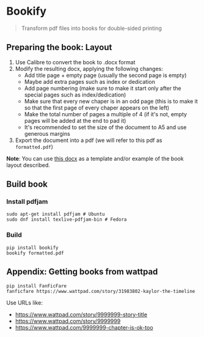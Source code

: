 # Bookify
> Transform pdf files into books for double-sided printing

## Preparing the book: Layout
1. Use Calibre to convert the book to .docx format
2. Modify the resulting docx, applying the following changes:
	- Add title page + empty page (usually the second page is empty)
	- Maybe add extra pages such as index or dedication
	- Add page numbering (make sure to make it start only after the special pages such as index/dedication)
	- Make sure that every new chaper is in an odd page (this is to make it so that the first page of every chaper appears on the left)
	- Make the total number of pages a multiple of 4 (if it's not, empty pages will be added at the end to pad it)
	- It's recommended to set the size of the document to A5 and use generous margins
3. Export the document into a pdf (we will refer to this pdf as `formatted.pdf`)

**Note**: You can use [this docx](https://raw.githubusercontent.com/corollari/bookify/master/book.docx) as a template and/or example of the book layout described.

## Build book
### Install pdfjam
```
sudo apt-get install pdfjam # Ubuntu
sudo dnf install texlive-pdfjam-bin # Fedora
```

### Build
```
pip install bookify
bookify formatted.pdf
```

## Appendix: Getting books from wattpad
```
pip install FanFicFare
fanficfare https://www.wattpad.com/story/31983802-kaylor-the-timeline
```
Use URLs like:
 * https://www.wattpad.com/story/9999999-story-title
 * https://www.wattpad.com/story/9999999
 * https://www.wattpad.com/9999999-chapter-is-ok-too
